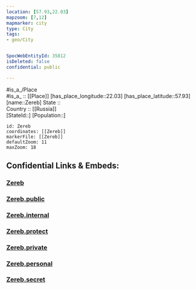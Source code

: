 ```yaml
---
location: [57.93,22.03] 
mapzoom: [7,12] 
mapmarker: city 
type: City
tags:
- geo/City


SpocWebEntityId: 35812
isDeleted: false
confidential: public

---
```

#is_a_/Place  
#is_a_ :: [[Place]] 
[has_place_longitude::22.03] 
[has_place_latitude::57.93] 
[name::Zereb] 
State ::  
Country :: [[Russia]]  
[StateId::] 
[Population::] 



```leaflet
id: Zereb
coordinates: [[Zereb]] 
markerFile: [[Zereb]] 
defaultZoom: 11 
maxZoom: 18
```


## Confidential Links & Embeds: 

### [Zereb](/_Standards/Earth/Continent/Europe/Europe~North/Estonia/Counties~Estonia/Saare/City/Zereb.md) 

### [Zereb.public](/_public/Earth/Continent/Europe/Europe~North/Estonia/Counties~Estonia/Saare/City/Zereb.public.md) 

### [Zereb.internal](/_internal/Earth/Continent/Europe/Europe~North/Estonia/Counties~Estonia/Saare/City/Zereb.internal.md) 

### [Zereb.protect](/_protect/Earth/Continent/Europe/Europe~North/Estonia/Counties~Estonia/Saare/City/Zereb.protect.md) 

### [Zereb.private](/_private/Earth/Continent/Europe/Europe~North/Estonia/Counties~Estonia/Saare/City/Zereb.private.md) 

### [Zereb.personal](/_personal/Earth/Continent/Europe/Europe~North/Estonia/Counties~Estonia/Saare/City/Zereb.personal.md) 

### [Zereb.secret](/_secret/Earth/Continent/Europe/Europe~North/Estonia/Counties~Estonia/Saare/City/Zereb.secret.md)

